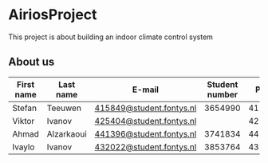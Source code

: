 # AiriosProject
This project is about building an indoor climate control system

## About us
| First name |  Last name |         E-mail           |  Student number  |   PCN    |
| ---------- | ---------- | ------------------------ | ---------------- | -------- |
|   Stefan   |  Teeuwen   | 415849@student.fontys.nl |	  3654990       |  415849  | 
|   Viktor   |  Ivanov    | 425404@student.fontys.nl |	                |  425404  | 
|   Ahmad    | Alzarkaoui | 441396@student.fontys.nl |	  3741834       |  441396  | 
|   Ivaylo   | Ivanov     | 432022@student.fontys.nl |	  3853764       |  432022  | 
